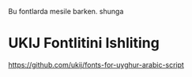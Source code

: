 Bu fontlarda mesile barken. shunga 

# UKIJ Fontlitini Ishliting
https://github.com/ukij/fonts-for-uyghur-arabic-script


